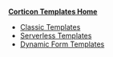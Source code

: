 

 [**Corticon Templates Home**](/)
  * [Classic Templates](classic-templates/README.md)
  * [Serverless Templates](js-templates/README.md)
  * [Dynamic Form Templates](form-templates/README.md)

<footer id="mb-footer"></footer>